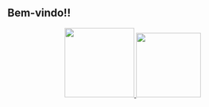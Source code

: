 ## Bem-vindo!!
<div align="center">
  <a href="https://github.com/HenriquePdCastro">
  <img height="140em" src="https://github-readme-stats.vercel.app/api?username=HenriquePdCastro&show_icons=true&theme=dark&include_all_commits=true&count_private=true"/>
  <img height="130em" src="https://github-readme-stats.vercel.app/api/top-langs/?username=HenriquePdCastro&layout=compact&langs_count=7&theme=dark"/>
</div>
